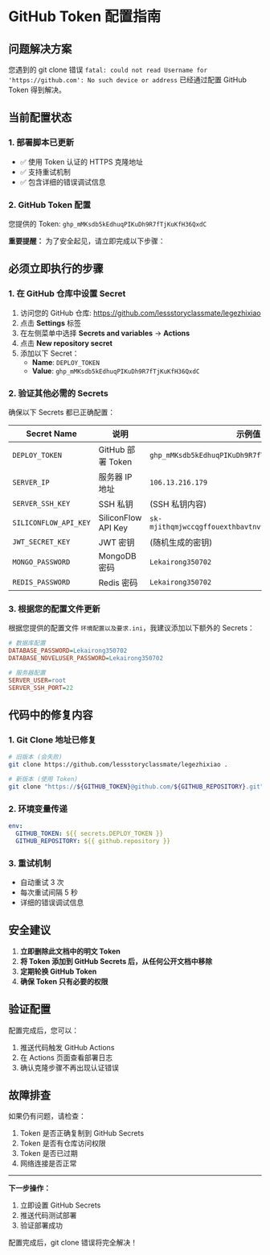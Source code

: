 # GitHub Token 配置指南

## 问题解决方案

您遇到的 git clone 错误 `fatal: could not read Username for 'https://github.com': No such device or address` 已经通过配置 GitHub Token 得到解决。

## 当前配置状态

### 1. 部署脚本已更新
- ✅ 使用 Token 认证的 HTTPS 克隆地址
- ✅ 支持重试机制
- ✅ 包含详细的错误调试信息

### 2. GitHub Token 配置
您提供的 Token: `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`

**重要提醒：** 为了安全起见，请立即完成以下步骤：

## 必须立即执行的步骤

### 1. 在 GitHub 仓库中设置 Secret

1. 访问您的 GitHub 仓库: https://github.com/lessstoryclassmate/legezhixiao
2. 点击 **Settings** 标签
3. 在左侧菜单中选择 **Secrets and variables** → **Actions**
4. 点击 **New repository secret**
5. 添加以下 Secret：
   - **Name**: `DEPLOY_TOKEN`
   - **Value**: `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`

### 2. 验证其他必需的 Secrets

确保以下 Secrets 都已正确配置：

| Secret Name | 说明 | 示例值 |
|-------------|------|--------|
| `DEPLOY_TOKEN` | GitHub 部署 Token | `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` |
| `SERVER_IP` | 服务器 IP 地址 | `106.13.216.179` |
| `SERVER_SSH_KEY` | SSH 私钥 | (SSH 私钥内容) |
| `SILICONFLOW_API_KEY` | SiliconFlow API Key | `sk-mjithqmjwccqgffouexthbavtnvftwkqjludpcxhrmeztcib` |
| `JWT_SECRET_KEY` | JWT 密钥 | (随机生成的密钥) |
| `MONGO_PASSWORD` | MongoDB 密码 | `Lekairong350702` |
| `REDIS_PASSWORD` | Redis 密码 | `Lekairong350702` |

### 3. 根据您的配置文件更新

根据您提供的配置文件 `环境配置以及要求.ini`，我建议添加以下额外的 Secrets：

```ini
# 数据库配置
DATABASE_PASSWORD=Lekairong350702
DATABASE_NOVELUSER_PASSWORD=Lekairong350702

# 服务器配置
SERVER_USER=root
SERVER_SSH_PORT=22
```

## 代码中的修复内容

### 1. Git Clone 地址已修复
```bash
# 旧版本 (会失败)
git clone https://github.com/lessstoryclassmate/legezhixiao .

# 新版本 (使用 Token)
git clone "https://${GITHUB_TOKEN}@github.com/${GITHUB_REPOSITORY}.git" .
```

### 2. 环境变量传递
```yaml
env:
  GITHUB_TOKEN: ${{ secrets.DEPLOY_TOKEN }}
  GITHUB_REPOSITORY: ${{ github.repository }}
```

### 3. 重试机制
- 自动重试 3 次
- 每次重试间隔 5 秒
- 详细的错误调试信息

## 安全建议

1. **立即删除此文档中的明文 Token**
2. **将 Token 添加到 GitHub Secrets 后，从任何公开文档中移除**
3. **定期轮换 GitHub Token**
4. **确保 Token 只有必要的权限**

## 验证配置

配置完成后，您可以：

1. 推送代码触发 GitHub Actions
2. 在 Actions 页面查看部署日志
3. 确认克隆步骤不再出现认证错误

## 故障排查

如果仍有问题，请检查：

1. Token 是否正确复制到 GitHub Secrets
2. Token 是否有仓库访问权限
3. Token 是否已过期
4. 网络连接是否正常

---

**下一步操作：**
1. 立即设置 GitHub Secrets
2. 推送代码测试部署
3. 验证部署成功

配置完成后，git clone 错误将完全解决！
